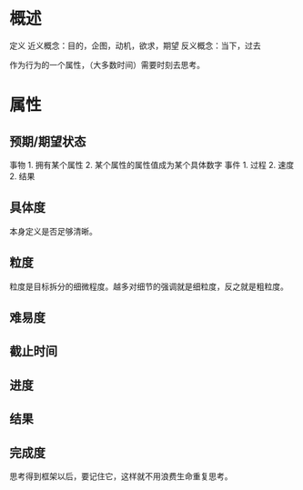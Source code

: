 # 概述
定义
近义概念：目的，企图，动机，欲求，期望
反义概念：当下，过去

作为行为的一个属性，（大多数时间）需要时刻去思考。
# 属性
## 预期/期望状态
事物
	1. 拥有某个属性
	2. 某个属性的属性值成为某个具体数字
事件
	1. 过程
		2. 速度
	2. 结果
## 具体度
本身定义是否足够清晰。
## 粒度
粒度是目标拆分的细微程度。越多对细节的强调就是细粒度，反之就是粗粒度。
## 难易度

## 截止时间

## 进度

## 结果

## 完成度


思考得到框架以后，要记住它，这样就不用浪费生命重复思考。
